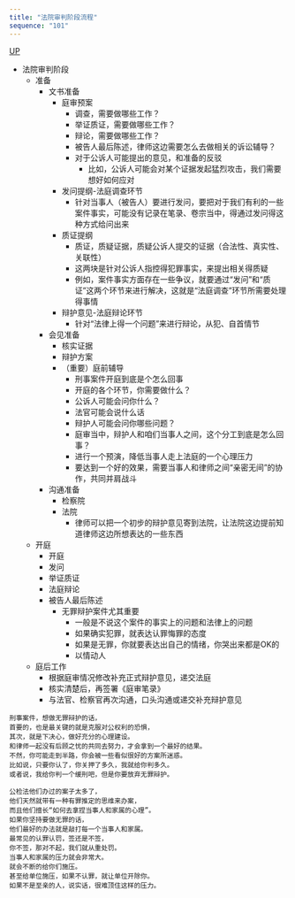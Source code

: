 ```yaml
---
title: "法院审判阶段流程"
sequence: "101"
---
```


[UP](/law/law-home.html)

- 法院审判阶段
    - 准备
        - 文书准备
            - 庭审预案
                - 调查，需要做哪些工作？
                - 举证质证，需要做哪些工作？
                - 辩论，需要做哪些工作？
                - 被告人最后陈述，律师这边需要怎么去做相关的诉讼辅导？
                - 对于公诉人可能提出的意见，和准备的反驳
                    - 比如，公诉人可能会对某个证据发起猛烈攻击，我们需要想好如何应对
            - 发问提纲-法庭调查环节
                - 针对当事人（被告人）要进行发问，要把对于我们有利的一些案件事实，可能没有记录在笔录、卷宗当中，得通过发问得这种方式给问出来
            - 质证提纲
                - 质证，质疑证据，质疑公诉人提交的证据（合法性、真实性、关联性）
                - 这两块是针对公诉人指控得犯罪事实，来提出相关得质疑
                - 例如，案件事实方面存在一些争议，就要通过“发问”和“质证”这两个环节来进行解决，这就是“法庭调查”环节所需要处理得事情
            - 辩护意见-法庭辩论环节
                - 针对“法律上得一个问题”来进行辩论，从犯、自首情节
        - 会见准备
            - 核实证据
            - 辩护方案
            - （重要）庭前辅导
                - 刑事案件开庭到底是个怎么回事
                - 开庭的各个环节，你需要做什么？
                - 公诉人可能会问你什么？
                - 法官可能会说什么话
                - 辩护人可能会问你哪些问题？
                - 庭审当中，辩护人和咱们当事人之间，这个分工到底是怎么回事？
                - 进行一个预演，降低当事人走上法庭的一个心理压力
                - 要达到一个好的效果，需要当事人和律师之间“亲密无间”的协作，共同并肩战斗
        - 沟通准备
            - 检察院
            - 法院
                - 律师可以把一个初步的辩护意见寄到法院，让法院这边提前知道律师这边所想表达的一些东西
    - 开庭
        - 开庭
        - 发问
        - 举证质证
        - 法庭辩论
        - 被告人最后陈述
            - 无罪辩护案件尤其重要
              - 一般是不说这个案件的事实上的问题和法律上的问题
              - 如果确实犯罪，就表达认罪悔罪的态度
              - 如果是无罪，你就要表达出自己的情绪，你哭出来都是OK的
              - 以情动人
    - 庭后工作
        - 根据庭审情况修改补充正式辩护意见，递交法庭
        - 核实清楚后，再签署《庭审笔录》
        - 与法官、检察官再次沟通，口头沟通或递交补充辩护意见

```text
刑事案件，想做无罪辩护的话，
首要的，也是最关键的就是克服对公权利的恐惧，
其次，就是下决心，做好充分的心理建设。
和律师一起没有后顾之忧的共同去努力，才会拿到一个最好的结果。
不然，你可能走到半路，你会被一些看似很好的方案所迷惑。
比如说，只要你认了，你关押了多久，我就给你判多久。
或者说，我给你判一个缓刑吧，但是你要放弃无罪辩护。

公检法他们办过的案子太多了，
他们天然就带有一种有罪推定的思维来办案，
而且他们擅长“如何去拿捏当事人和家属的心理”。
如果你坚持要做无罪的话，
他们最好的办法就是敲打每一个当事人和家属。
最常见的认罪认罚，签还是不签，
你不签，那对不起，我们就从重处罚。
当事人和家属的压力就会非常大。
就会不断的给你们施压。
甚至给单位施压，如果不认罪，就让单位开除你。
如果不是至亲的人，说实话，很难顶住这样的压力。
```
